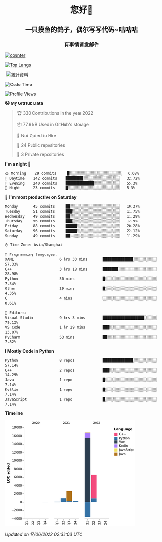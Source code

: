 

<!--
**kitUIN/kitUIN** is a ✨ _special_ ✨ repository because its `README.md` (this file) appears on your GitHub profile.

Here are some ideas to get you started:

- 🔭 I’m currently working on ...
- 🌱 I’m currently learning ...
- 👯 I’m looking to collaborate on ...
- 🤔 I’m looking for help with ...
- 💬 Ask me about ...
- 📫 How to reach me: ...
- 😄 Pronouns: ...
- ⚡ Fun fact: ...
-->
<h1 align="center">您好👋</h1>
<h2 align="center">一只摸鱼的鸽子，偶尔写写代码~咕咕咕</h2>
<h3 align="center">有事情请发邮件</h3>

[![counter](https://count.getloli.com/get/@KitUIN?theme=rule34)](https://count.getloli.com/)

[![Top Langs](https://github-readme-stats.vercel.app/api/top-langs/?username=kitUIN&show_icons=true&theme=gruvbox&locale=cn&layout=compact)](https://github.com/anuraghazra/github-readme-stats)

<p>&nbsp;<img align="center" src="https://github-readme-stats.vercel.app/api?username=kitUIN&show_icons=true&theme=gruvbox&locale=cn" alt="統計資料" /></p>


<!--START_SECTION:waka-->
![Code Time](http://img.shields.io/badge/Code%20Time-590%20hrs%2020%20mins-blue)

![Profile Views](http://img.shields.io/badge/Profile%20Views-1-blue)

**🐱 My GitHub Data** 

> 🏆 330 Contributions in the year 2022
 > 
> 📦 77.9 kB Used in GitHub's storage 
 > 
> 🚫 Not Opted to Hire
 > 
> 📜 24 Public repositories 
 > 
> 🔑 3 Private repositories  
 > 
**I'm a night 🦉** 

```text
🌞 Morning    29 commits     █░░░░░░░░░░░░░░░░░░░░░░░░   6.68% 
🌆 Daytime    142 commits    ████████░░░░░░░░░░░░░░░░░   32.72% 
🌃 Evening    240 commits    █████████████░░░░░░░░░░░░   55.3% 
🌙 Night      23 commits     █░░░░░░░░░░░░░░░░░░░░░░░░   5.3%

```
📅 **I'm most productive on Saturday** 

```text
Monday       45 commits     ██░░░░░░░░░░░░░░░░░░░░░░░   10.37% 
Tuesday      51 commits     ███░░░░░░░░░░░░░░░░░░░░░░   11.75% 
Wednesday    49 commits     ██░░░░░░░░░░░░░░░░░░░░░░░   11.29% 
Thursday     56 commits     ███░░░░░░░░░░░░░░░░░░░░░░   12.9% 
Friday       88 commits     █████░░░░░░░░░░░░░░░░░░░░   20.28% 
Saturday     96 commits     █████░░░░░░░░░░░░░░░░░░░░   22.12% 
Sunday       49 commits     ██░░░░░░░░░░░░░░░░░░░░░░░   11.29%

```


```text
⌚︎ Time Zone: Asia/Shanghai

💬 Programming languages: 
XAML                     6 hrs 33 mins       ██████████████░░░░░░░░░░░   57.33% 
C++                      3 hrs 18 mins       ███████░░░░░░░░░░░░░░░░░░   28.98% 
Python                   50 mins             █░░░░░░░░░░░░░░░░░░░░░░░░   7.34% 
Other                    29 mins             █░░░░░░░░░░░░░░░░░░░░░░░░   4.35% 
C                        4 mins              ░░░░░░░░░░░░░░░░░░░░░░░░░   0.61%

📝 Editors: 
Visual Studio            9 hrs 3 mins        ███████████████████░░░░░░   79.12% 
VS Code                  1 hr 29 mins        ███░░░░░░░░░░░░░░░░░░░░░░   13.07% 
PyCharm                  53 mins             ██░░░░░░░░░░░░░░░░░░░░░░░   7.82%

```

**I Mostly Code in Python** 

```text
Python                   8 repos             ██████████████░░░░░░░░░░░   57.14% 
C++                      2 repos             ███░░░░░░░░░░░░░░░░░░░░░░   14.29% 
Java                     1 repo              █░░░░░░░░░░░░░░░░░░░░░░░░   7.14% 
Kotlin                   1 repo              █░░░░░░░░░░░░░░░░░░░░░░░░   7.14% 
JavaScript               1 repo              █░░░░░░░░░░░░░░░░░░░░░░░░   7.14%

```


**Timeline**

![Chart not found](https://raw.githubusercontent.com/kitUIN/kitUIN/main/charts/bar_graph.png) 


 *Updated on 17/06/2022 02:32:03 UTC*
<!--END_SECTION:waka-->
